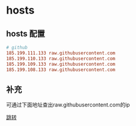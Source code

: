# hosts

## hosts 配置

```conf
# github
185.199.111.133 raw.githubusercontent.com
185.199.110.133 raw.githubusercontent.com
185.199.109.133 raw.githubusercontent.com
185.199.108.133 raw.githubusercontent.com
```

## 补充

可通过下面地址查出raw.githubusercontent.com的ip

[跳转](https://www.ipaddress.com/website/raw.githubusercontent.com)
